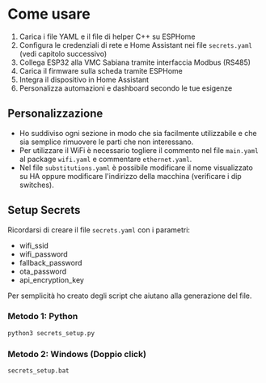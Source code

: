 # Come usare
1. Carica i file YAML e il file di helper C++ su ESPHome
2. Configura le credenziali di rete e Home Assistant nei file `secrets.yaml` (vedi capitolo successivo)
3. Collega ESP32 alla VMC Sabiana tramite interfaccia Modbus (RS485)
4. Carica il firmware sulla scheda tramite ESPHome
5. Integra il dispositivo in Home Assistant
6. Personalizza automazioni e dashboard secondo le tue esigenze

## Personalizzazione
- Ho suddiviso ogni sezione in modo che sia facilmente utilizzabile e che sia semplice rimuovere le parti che non interessano.
- Per utilizzare il WiFi è necessario togliere il commento nel file `main.yaml` al package `wifi.yaml` e commentare `ethernet.yaml`.
- Nel file `substitutions.yaml` è possibile modificare il nome visualizzato su HA oppure modificare l'indirizzo della macchina (verificare i dip switches).

## Setup Secrets
Ricordarsi di creare il file `secrets.yaml` con i parametri:
- wifi_ssid
- wifi_password
- fallback_password
- ota_password
- api_encryption_key

Per semplicità ho creato degli script che aiutano alla generazione del file.

### Metodo 1: Python
```bash
python3 secrets_setup.py
```
### Metodo 2: Windows (Doppio click)
```bash
secrets_setup.bat
```